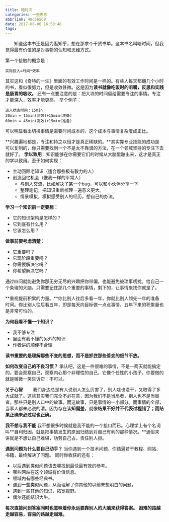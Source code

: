```yaml
---
title: 暗时间
categories: 一些思考
abbrlink: 48d56568
date: 2017-06-06 16:50:48
tags:
---
```

&emsp;&emsp;知道这本书还是因为逛知乎，想在那求个干货书单。这本书名叫暗时间，但我觉得最有价值的是对事物的认知和思维方式。

第一个接触的概念是：

    实际投入=时间*效率
其实这和《奇特的一生》里面的有效工作时间是一样的。有些人每天都翻几个小时的书，看似很努力，但是收效甚微。这是因为**读书就像吃饭时的咀嚼，反思和实践是肠胃的吸收。**
还有一点要注意的是：把大块的时间留给需要专注的事情。专注才能深入，效率才能更高。
举个例子：

    进入状态时间：15min
    30min = 15min(高效)+15min(准备)
    60min = 45min(高效)+15min(准备)

可以明显看出切换事情是需要时间成本的，这个成本与事情复杂度成正比。

**兴趣遍地都是，专注和持之以恒才是真正稀缺的。**其实靠专业技能的成功是可以复制的，你只需要找到一个不是太不靠谱的方法，在一个领域坚持的专注下去就好了。
**学以致用**：知识能够在你需要它们的时候从大脑里蹦出来，这才是真正的学以致用。至于如何实现：

* 主动回顾老知识（适合那些极有毅力的人）
* 创造回忆机会（像我一样的平常人）
    * 与别人交流，比如解决了某一个bug，可以和小伙伴分享一下
    * 整理笔记，把知识重新梳理一遍意义更大。
    * 情景模拟，模拟感受别人的经历，想自己的办法。

**学习一个知识前一定要想：**
* 它的知识架构是怎样的？
* 它到底有什么用？
* 它该怎么用？

**做事前要考虑清楚：**
* 它重要吗？
* 它现阶段重要吗？
* 你需要解决它吗？
* 你希望解决它吗？

通过四问就能避免你那无穷无尽的兴趣把你带偏，也能避免被琐事叨扰。给自己一个条理的大脑。只需要记住那几个重要的事情，剩下的，让事情来找你就是了。

**重视提前积累的力量。**你比别人往后多看一年，你就比别人领先一年的准备时间。你比别人往后看五年，即是每天向目标做一点点事情，五年下来的积累量也是非常可怕的。

**为何我看不懂一个知识？**

* 我不够专注
* 里面有我不懂的另外的知识
* 作者讲的顺便不合理

**读书重要的是理解那些不变的思想，而不是抓住那些善变的细节不放。**

**如何改变自己的不良习惯？**
承认吧，这是一件很难的事情，不是一两天就能搞定的。要会观察自己，观察内心那个非理性的自己，它像个任性的小孩子。你要做的就是微微一笑告诉它：不可以。

**关于心智**
&emsp;&emsp;我们身边总是有人说别人怎么厉害了，别人啥也没干，又取得了多大成就了。这些其实我们完全不必在意，因为我们不是当局者，别人也不是当局者。那些只是别人口中的故事。而这故事，只是事情的一小部分。而事情的全部，当事人都未必说的清。因为存在**认知偏差**，就像**结果不好并不代表过程错了；而结果正确未必过程也正确。**

**我不想与我不能**
我不想很多时候就是我不能的一个接口而已。心理学上有个名词叫**自利归因，就是把事情发生的原因归结到对自己有利的那种情况。**通俗来讲就是不想让自己难堪，功劳自己占，责任别人担。

**遇到问题为什么要自己动手？**
当你遇到一个技术问题，你踏遍若干教程、网站、书籍，最终解决了问题。
同时你收获的还有：

* 以后遇到类似问题该去哪找到最快最有效的参考。
* 哪些网站在这个领域有价值信息。
* 领域内有哪些经典书。
* 遇到一些类似问题，从而理解了你其他的以前未想明白的问题。
* 遇到一些其他的知识，拓宽视野。
* 偶尔还能结识大牛。

**每次直接问到答案同时也意味着你永远要靠别人的大脑来获得答案。**
**困难的路越走越容易，容易的路越走越难。**

